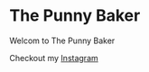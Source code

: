 # The Punny Baker
Welcom to The Punny Baker

Checkout my [Instagram](https://instagram.com/the.punny.baker)
